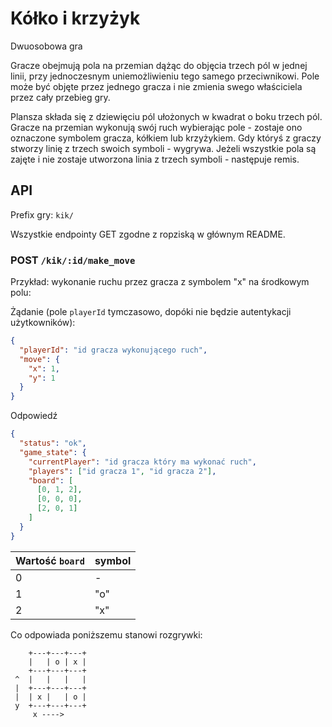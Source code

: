 # Kółko i krzyżyk

Dwuosobowa gra

Gracze obejmują pola na przemian dążąc do objęcia trzech pól w jednej linii, przy jednoczesnym uniemożliwieniu tego
samego przeciwnikowi. Pole może być objęte przez jednego gracza i nie zmienia swego właściciela przez cały przebieg gry.

Plansza składa się z dziewięciu pól ułożonych w kwadrat o boku trzech pól. Gracze na przemian wykonują swój ruch
wybierając pole - zostaje ono oznaczone symbolem gracza, kółkiem lub krzyżykiem. Gdy któryś z graczy stworzy linię z
trzech swoich symboli - wygrywa. Jeżeli wszystkie pola są zajęte i nie zostaje utworzona linia z trzech symboli -
następuje remis.

## API

Prefix gry: `kik/`

Wszystkie endpointy GET zgodne z ropziską w głównym README.

### POST `/kik/:id/make_move`

Przykład: wykonanie ruchu przez gracza z symbolem "x" na środkowym polu:

Żądanie (pole `playerId` tymczasowo, dopóki nie będzie autentykacji użytkowników):

```json
{
  "playerId": "id gracza wykonującego ruch",
  "move": {
    "x": 1,
    "y": 1
  }
}
```

Odpowiedź

```json
{
  "status": "ok",
  "game_state": {
    "currentPlayer": "id gracza który ma wykonać ruch",
    "players": ["id gracza 1", "id gracza 2"],
    "board": [
      [0, 1, 2],
      [0, 0, 0],
      [2, 0, 1]
    ]
  }
}
```

| Wartość `board` | symbol |
|-----------------|--------|
|        0        |   -    |
|        1        |  "o"   |
|        2        |  "x"   |

Co odpowiada poniższemu stanowi rozgrywki:

```
    +---+---+---+
    |   | o | x |
    +---+---+---+
 ^  |   |   |   |
 |  +---+---+---+
 |  | x |   | o |
 y  +---+---+---+
     x ---->
```
